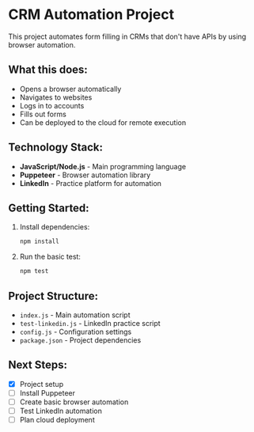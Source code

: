 # CRM Automation Project

This project automates form filling in CRMs that don't have APIs by using browser automation.

## What this does:

- Opens a browser automatically
- Navigates to websites
- Logs in to accounts
- Fills out forms
- Can be deployed to the cloud for remote execution

## Technology Stack:

- **JavaScript/Node.js** - Main programming language
- **Puppeteer** - Browser automation library
- **LinkedIn** - Practice platform for automation

## Getting Started:

1. Install dependencies:

   ```bash
   npm install
   ```

2. Run the basic test:
   ```bash
   npm test
   ```

## Project Structure:

- `index.js` - Main automation script
- `test-linkedin.js` - LinkedIn practice script
- `config.js` - Configuration settings
- `package.json` - Project dependencies

## Next Steps:

- [x] Project setup
- [ ] Install Puppeteer
- [ ] Create basic browser automation
- [ ] Test LinkedIn automation
- [ ] Plan cloud deployment
